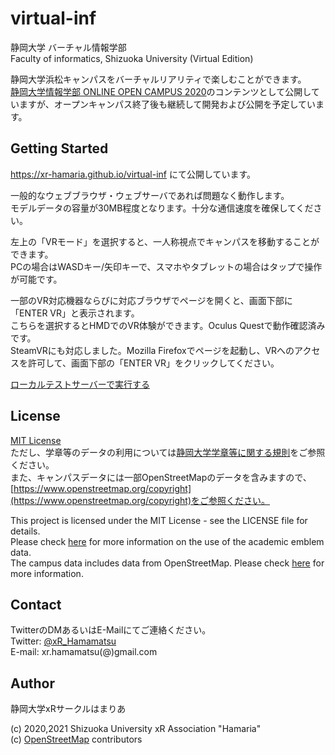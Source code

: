 # virtual-inf
静岡大学 バーチャル情報学部  
Faculty of informatics, Shizuoka University (Virtual Edition)

静岡大学浜松キャンパスをバーチャルリアリティで楽しむことができます。  
[静岡大学情報学部 ONLINE OPEN CAMPUS 2020](https://www.inf.shizuoka.ac.jp/opencampus2020/index.html)のコンテンツとして公開していますが、オープンキャンパス終了後も継続して開発および公開を予定しています。

## Getting Started

https://xr-hamaria.github.io/virtual-inf にて公開しています。

一般的なウェブブラウザ・ウェブサーバであれば問題なく動作します。  
モデルデータの容量が30MB程度となります。十分な通信速度を確保してください。

左上の「VRモード」を選択すると、一人称視点でキャンパスを移動することができます。  
PCの場合はWASDキー/矢印キーで、スマホやタブレットの場合はタップで操作が可能です。

一部のVR対応機器ならびに対応ブラウザでページを開くと、画面下部に「ENTER VR」と表示されます。  
こちらを選択するとHMDでのVR体験ができます。Oculus Questで動作確認済みです。  
SteamVRにも対応しました。Mozilla Firefoxでページを起動し、VRへのアクセスを許可して、画面下部の「ENTER VR」をクリックしてください。

[ローカルテストサーバーで実行する](https://github.com/xr-hamaria/virtual-inf/wiki/ローカルテストサーバーで実行する)

## License

[MIT License](https://github.com/xr-hamaria/virtual-inf/blob/master/LICENSE)  
ただし、学章等のデータの利用については[静岡大学学章等に関する規則](http://reiki.adb.shizuoka.ac.jp/act/frame/frame110000075.htm)をご参照ください。  
また、キャンパスデータには一部OpenStreetMapのデータを含みますので、[https://www.openstreetmap.org/copyright](https://www.openstreetmap.org/copyright)をご参照ください。

This project is licensed under the MIT License - see the LICENSE file for details.  
Please check [here](http://reiki.adb.shizuoka.ac.jp/act/frame/frame110000075.htm) for more information on the use of the academic emblem data.  
The campus data includes data from OpenStreetMap. Please check [here](https://www.openstreetmap.org/copyright) for more information.

## Contact

TwitterのDMあるいはE-Mailにてご連絡ください。  
Twitter: [@xR_Hamamatsu](https://twitter.com/xR_Hamamatsu)  
E-mail: xr.hamamatsu(@)gmail.com

## Author

静岡大学xRサークルはまりあ

(c) 2020,2021 Shizuoka University xR Association "Hamaria"  
(c) [OpenStreetMap](https://www.openstreetmap.org/copyright) contributors
